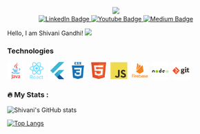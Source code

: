 <div id="header" align="center">
  <img src="https://thumbs.gfycat.com/AdventurousSmugCrossbill-max-1mb.gif"/>
</div>

<div id="badges" align="center">
  <a href="https://www.linkedin.com/in/shivanirgandhi/">
    <img src="https://img.shields.io/badge/LinkedIn-pink?style=for-the-badge&logo=linkedin&logoColor=white" alt="LinkedIn Badge"/>
  </a>
  <a href="https://www.youtube.com/channel/UCp2h_qAACoe1OgJO456eIIA">
    <img src="https://img.shields.io/badge/YouTube-D383B8?style=for-the-badge&logo=youtube&logoColor=white" alt="Youtube Badge"/>
  </a>
  <a href="https://medium.com/@shivanirgandhi">
    <img src="https://img.shields.io/badge/Medium-E3DAE7?style=for-the-badge&logo=twitter&logoColor=white" alt="Medium Badge"/>
  </a>
</div>

Hello, I am Shivani Gandhi! <img src="https://media.giphy.com/media/hvRJCLFzcasrR4ia7z/giphy.gif" width="30px"/>

### Technologies
<div>
  <img src="https://github.com/devicons/devicon/blob/master/icons/java/java-original-wordmark.svg" title="Java" alt="Java" width="40" height="40"/>&nbsp;
  <img src="https://github.com/devicons/devicon/blob/master/icons/react/react-original-wordmark.svg" title="React" alt="React" width="40" height="40"/>&nbsp;
  <img src="https://github.com/devicons/devicon/blob/master/icons/flutter/flutter-original.svg" title="Flutter" alt="Flutter" width="40" height="40"/>&nbsp;
  <img src="https://github.com/devicons/devicon/blob/master/icons/css3/css3-plain-wordmark.svg"  title="CSS3" alt="CSS" width="40" height="40"/>&nbsp;
  <img src="https://github.com/devicons/devicon/blob/master/icons/html5/html5-original.svg" title="HTML5" alt="HTML" width="40" height="40"/>&nbsp;
  <img src="https://github.com/devicons/devicon/blob/master/icons/javascript/javascript-original.svg" title="JavaScript" alt="JavaScript" width="40" height="40"/>&nbsp;
  <img src="https://github.com/devicons/devicon/blob/master/icons/firebase/firebase-plain-wordmark.svg" title="Firebase" alt="Firebase" width="40" height="40"/>&nbsp;
  <img src="https://github.com/devicons/devicon/blob/master/icons/nodejs/nodejs-original-wordmark.svg" title="NodeJS" alt="NodeJS" width="40" height="40"/>&nbsp;
  <img src="https://github.com/devicons/devicon/blob/master/icons/git/git-original-wordmark.svg" title="Git" **alt="Git" width="40" height="40"/>
</div>


### :fire: My Stats :
![Shivani's GitHub stats](https://github-readme-stats.vercel.app/api?username=ShivaniRGandhi&count_private=true&show_icons=true&theme=transparent&title_color=A0849D&text_color=D383B8&icon_color=66545E)

[![Top Langs](https://github-readme-stats.vercel.app/api/top-langs/?username=ShivaniRGandhi&count_private=true&layout=compact&theme=transparent&title_color=A0849D&text_color=D383B8&icon_color=66545E)](https://github.com/ShivaniRgandhi/github-readme-stats)

